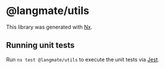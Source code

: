# @langmate/utils

This library was generated with [Nx](https://nx.dev).

## Running unit tests

Run `nx test @langmate/utils` to execute the unit tests via [Jest](https://jestjs.io).

